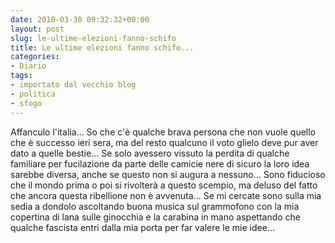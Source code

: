 ```yaml
---
date: 2010-03-30 09:32:32+00:00
layout: post
slug: le-ultime-elezioni-fanno-schifo
title: Le ultime elezioni fanno schifo...
categories:
- Diario
tags:
- importato dal vecchio blog
- politica
- sfogo
---
```


Affanculo l'italia... So che c'è qualche brava  persona che non vuole quello che è successo ieri sera, ma del resto  qualcuno il voto glielo deve pur aver dato a quelle bestie... Se solo  avessero vissuto la perdita di qualche familiare per fucilazione da  parte delle camicie nere di sicuro la loro idea sarebbe diversa, anche  se questo non si augura a nessuno... Sono fiducioso che il mondo prima o  poi si rivolterà a questo scempio, ma deluso del fatto che ancora  questa ribellione non è avvenuta... Se mi cercate sono sulla mia sedia a  dondolo ascoltando buona musica sul grammofono con la mia copertina di lana sulle ginocchia e la carabina in mano aspettando che qualche fascista entri dalla mia porta per far valere le mie idee...
